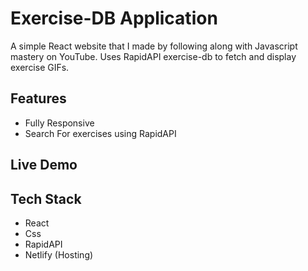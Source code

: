 # Exercise-DB Application

A simple React website that I made by following along with Javascript mastery on YouTube. Uses RapidAPI exercise-db to fetch and display exercise GIFs.

## Features

* Fully Responsive
* Search For exercises using RapidAPI

## Live Demo

## Tech Stack

* React
* Css
* RapidAPI
* Netlify (Hosting)
